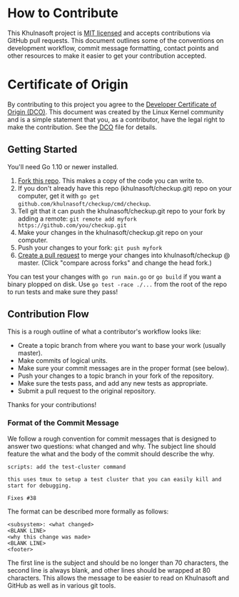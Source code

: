 # How to Contribute

This Khulnasoft project is [MIT licensed](LICENSE) and accepts
contributions via GitHub pull requests. This document outlines some of
the conventions on development workflow, commit message formatting,
contact points and other resources to make it easier to get your
contribution accepted.

# Certificate of Origin

By contributing to this project you agree to the [Developer Certificate of Origin
(DCO)](https://developercertificate.org/). This document was created by the Linux Kernel community
and is a simple statement that you, as a contributor, have the legal right to make the
contribution. See the [DCO](DCO) file for details.

## Getting Started

You'll need Go 1.10 or newer installed.

1. [Fork this repo](https://github.com/khulnasoft/checkup). This makes a copy of the code you can write to.
2. If you don't already have this repo (khulnasoft/checkup.git) repo on your computer, get it with `go get github.com/khulnasoft/checkup/cmd/checkup`.
3. Tell git that it can push the khulnasoft/checkup.git repo to your fork by adding a remote: `git remote add myfork https://github.com/you/checkup.git`
4. Make your changes in the khulnasoft/checkup.git repo on your computer.
5. Push your changes to your fork: `git push myfork`
6. [Create a pull request](https://github.com/khulnasoft/checkup/pull/new/master) to merge your changes into khulnasoft/checkup @ master. (Click "compare across forks" and change the head fork.)

You can test your changes with `go run main.go` or `go build` if you want a binary plopped on disk. Use `go test -race ./...` from the root of the repo to run tests and make sure they pass!


## Contribution Flow

This is a rough outline of what a contributor's workflow looks like:

- Create a topic branch from where you want to base your work (usually master).
- Make commits of logical units.
- Make sure your commit messages are in the proper format (see below).
- Push your changes to a topic branch in your fork of the repository.
- Make sure the tests pass, and add any new tests as appropriate.
- Submit a pull request to the original repository.

Thanks for your contributions!

### Format of the Commit Message

We follow a rough convention for commit messages that is designed to answer two
questions: what changed and why. The subject line should feature the what and
the body of the commit should describe the why.

```
scripts: add the test-cluster command

this uses tmux to setup a test cluster that you can easily kill and
start for debugging.

Fixes #38
```

The format can be described more formally as follows:

```
<subsystem>: <what changed>
<BLANK LINE>
<why this change was made>
<BLANK LINE>
<footer>
```

The first line is the subject and should be no longer than 70 characters, the
second line is always blank, and other lines should be wrapped at 80 characters.
This allows the message to be easier to read on Khulnasoft and GitHub as well
as in various git tools.
